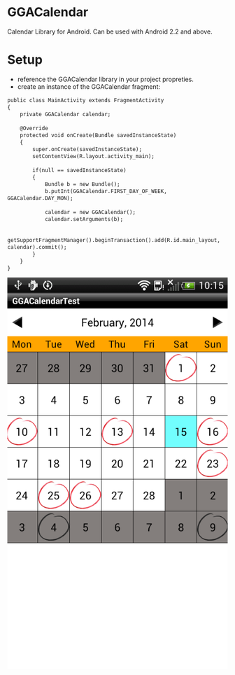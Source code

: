 GGACalendar
===========

Calendar Library for Android.
Can be used with Android 2.2 and above.

Setup
==============
- reference the GGACalendar library in your project propreties.
- create an instance of the GGACalendar fragment:
```
public class MainActivity extends FragmentActivity
{
	private GGACalendar calendar;
	
	@Override
	protected void onCreate(Bundle savedInstanceState)
	{
		super.onCreate(savedInstanceState);
		setContentView(R.layout.activity_main);
		
		if(null == savedInstanceState)
		{
			Bundle b = new Bundle();
			b.putInt(GGACalendar.FIRST_DAY_OF_WEEK, GGACalendar.DAY_MON);
			
			calendar = new GGACalendar();
			calendar.setArguments(b);
			
			getSupportFragmentManager().beginTransaction().add(R.id.main_layout, calendar).commit();
		}
	}
}
```

![GGACalendarLib](https://raw.githubusercontent.com/HoriaGoran/GGACalendar/master/GGACalendarLib/Screenshot.png)
